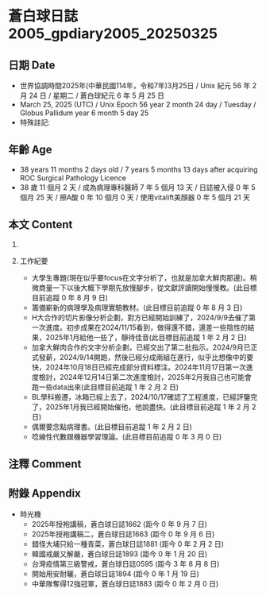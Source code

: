 [_metadata_:encoding]: - "utf-8"
[_metadata_:language]: - "zh-Hant-TW"
[_metadata_:fileformat]: - "markdown"
[_metadata_:MIME_type]: - "text/plain"
[_metadata_:markdown_version]: - "commonmark version 0.30"
[_metadata_:markdown_spec]: - "https://spec.commonmark.org/0.30/"

# 蒼白球日誌2005_gpdiary2005_20250325 #

## 日期 Date ##

* 世界協調時間2025年(中華民國114年，令和7年)3月25日 / Unix 紀元 56 年 2 月 24 日 / 星期二 / 蒼白球紀元 6 年 5 月 25 日
* March 25, 2025 (UTC) / Unix Epoch 56 year 2 month 24 day / Tuesday / Globus Pallidum year 6 month 5 day 25
* 特殊註記:

## 年齡 Age ##

* 38 years 11 months 2 days old / 7 years 5 months 13 days after acquiring ROC Surgical Pathology Licence
* 38 歲 11 個月 2 天 / 成為病理專科醫師 7 年 5 個月 13 天 / 日誌被入侵 0 年 5 個月 25 天 / 擦A酸 0 年 10 個月 0 天 / 使用vitalift美顏器 0 年 5 個月 21 天

## 本文 Content ##

1. 

2. 工作紀要

    - 大學生專題(現在似乎要focus在文字分析了，也就是加拿大鮮肉那邊)。稍微商量一下以後大概下學期先放慢腳步，從文獻評讀開始慢慢教。(此目標目前追蹤 0 年 8 月 9 日)
    - 籌備嶄新的病理學及病理實驗教材。(此目標目前追蹤 0 年 8 月 3 日)
    - H大合作的切片影像分析企劃，對方已經開始訓練了，2024/9/9去催了第一次進度。初步成果在2024/11/15看到，做得還不錯，還差一些陰性的結果，2025年1月給他一些了，靜待佳音(此目標目前追蹤 1 年 2 月 2 日)
    - 加拿大鮮肉合作的文字分析企劃，已經交出了第二批指示。2024/9月已正式發薪，2024/9/14開跑，然後已經分成兩組在進行，似乎比想像中的要快，2024年10月18日已經完成部分資料標注。2024年11月17日第一次進度檢討，2024年12月14日第二次進度檢討，2025年2月我自己也可能會跑一些data出來(此目標目前追蹤 1 年 2 月 2 日)
    - BL學科搬遷，冰箱已經上去了，2024/10/17確認了工程進度，已經評鑒完了，2025年1月我已經開始催他，他說盡快。(此目標目前追蹤 1 年 2 月 2 日)
    - 偶爾要念點病理書。(此目標目前追蹤 1 年 2 月 2 日)
    - 唸線性代數跟機器學習理論。(此目標目前追蹤 0 年 3 月 0 日)

## 注釋 Comment ##


## 附錄 Appendix ##

* 時光機
    - 2025年授袍講稿，蒼白球日誌1662 (距今 0 年 9 月 7 日)
    - 2025年授袍講稿二，蒼白球日誌1663 (距今 0 年 9 月 6 日)
    - 錯怪大埔只給一種青菜，蒼白球日誌1881 (距今 0 年 2 月 2 日)
    - 韓國戒嚴又解嚴，蒼白球日誌1893 (距今 0 年 1 月 20 日)
    - 台灣疫情第三級警戒，蒼白球日誌0595 (距今 3 年 8 月 8 日)
    - 開始用安耐曬，蒼白球日誌1894 (距今 0 年 1 月 19 日)
    - 中華隊奪得12強冠軍，蒼白球日誌1883 (距今 0 年 2 月 0 日)
